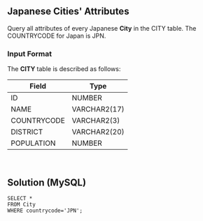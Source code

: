 [comment]: <> (Written: 23-Mar-2020)

## Japanese Cities' Attributes
Query all attributes of every Japanese **City** in the CITY table. The COUNTRYCODE for Japan is JPN.

### Input Format
The **CITY** table is described as follows: 

| Field       | Type         |
|-------------|--------------|
| ID          | NUMBER       |
| NAME        | VARCHAR2(17) |
| COUNTRYCODE | VARCHAR2(3)  |
| DISTRICT    | VARCHAR2(20) |
| POPULATION  | NUMBER       |

&nbsp;
## Solution (MySQL)
```
SELECT * 
FROM City 
WHERE countrycode='JPN';
```